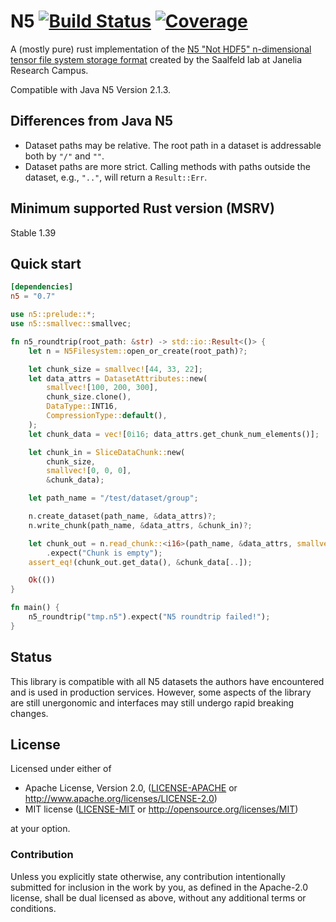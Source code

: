 # N5 [![Build Status](https://travis-ci.org/aschampion/rust-n5.svg?branch=master)](https://travis-ci.org/aschampion/rust-n5) [![Coverage](https://codecov.io/gh/aschampion/rust-n5/branch/master/graph/badge.svg)](https://codecov.io/gh/aschampion/rust-n5)

A (mostly pure) rust implementation of the [N5 "Not HDF5" n-dimensional tensor file system storage format](https://github.com/saalfeldlab/n5) created by the Saalfeld lab at Janelia Research Campus.

Compatible with Java N5 Version 2.1.3.

## Differences from Java N5
- Dataset paths may be relative. The root path in a dataset is addressable both by `"/"` and `""`.
- Dataset paths are more strict. Calling methods with paths outside the dataset, e.g., `".."`, will return a `Result::Err`.

## Minimum supported Rust version (MSRV)

Stable 1.39

## Quick start

```toml
[dependencies]
n5 = "0.7"
```

```rust
use n5::prelude::*;
use n5::smallvec::smallvec;

fn n5_roundtrip(root_path: &str) -> std::io::Result<()> {
    let n = N5Filesystem::open_or_create(root_path)?;

    let chunk_size = smallvec![44, 33, 22];
    let data_attrs = DatasetAttributes::new(
        smallvec![100, 200, 300],
        chunk_size.clone(),
        DataType::INT16,
        CompressionType::default(),
    );
    let chunk_data = vec![0i16; data_attrs.get_chunk_num_elements()];

    let chunk_in = SliceDataChunk::new(
        chunk_size,
        smallvec![0, 0, 0],
        &chunk_data);

    let path_name = "/test/dataset/group";

    n.create_dataset(path_name, &data_attrs)?;
    n.write_chunk(path_name, &data_attrs, &chunk_in)?;

    let chunk_out = n.read_chunk::<i16>(path_name, &data_attrs, smallvec![0, 0, 0])?
        .expect("Chunk is empty");
    assert_eq!(chunk_out.get_data(), &chunk_data[..]);

    Ok(())
}

fn main() {
    n5_roundtrip("tmp.n5").expect("N5 roundtrip failed!");
}
```

## Status

This library is compatible with all N5 datasets the authors have encountered and is used in production services. However, some aspects of the library are still unergonomic and interfaces may still undergo rapid breaking changes.

## License

Licensed under either of

- Apache License, Version 2.0, ([LICENSE-APACHE](LICENSE-APACHE) or http://www.apache.org/licenses/LICENSE-2.0)
- MIT license ([LICENSE-MIT](LICENSE-MIT) or http://opensource.org/licenses/MIT)

at your option.

### Contribution

Unless you explicitly state otherwise, any contribution intentionally submitted for inclusion in the work by you, as defined in the Apache-2.0 license, shall be dual licensed as above, without any additional terms or conditions.

